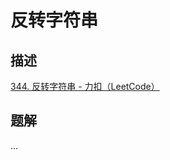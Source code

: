 # 反转字符串

## 描述

[344. 反转字符串 - 力扣（LeetCode）](https://leetcode.cn/problems/reverse-string/)

## 题解

...